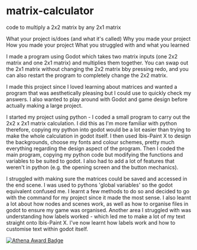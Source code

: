 # matrix-calculator
code to multiply a 2x2 matrix by any 2x1 matrix

What your project is/does (and what it's called)
Why you made your project
How you made your project
What you struggled with and what you learned

I made a program using Godot which takes two matrix inputs (one 2x2 matrix and one 2x1 matrix) and multiplies them together. You can swap out the 2x1 matrix without changing the 2x2 matrix bby pressing redo, and you can also restart the program to completely change the 2x2 matrix.

I made this project since I loved learning about matrices and wanted a program that was aesthetically pleasing but I could use to quickly check my answers. I also wanted to play around with Godot and game design before actually making a large project.

I started my project using python - I coded a small program to carry out the 2x2 x 2x1 matrix calculation. I did this as I'm more familiar with python therefore, copying my python into godot would be a lot easier than trying to make the whole calculation in godot itself. I then used Ibis-Paint X to design the backgrounds, choose my fonts and colour schemes, pretty much everything regarding the design aspect of the program. Then I coded the main program, copying my python code but modifying the functions and variables to be suited to godot. I also had to add a lot of features that weren't in python (e.g. the opening screen and the button mechanics).

I struggled with making sure the matrices could be saved and accessed in the end scene. I was used to pythons 'global variables' so the godot equivalent confused me. I learnt a few methods to do so and decided to go with the command for my project since it made the most sense. I also learnt a lot about how nodes and scenes work, as well as how to organise files in godot to ensure my game was organised. Another area I struggled with was understanding how labels worked - which led me to make a lot of my text straight onto Ibis-Paint X. I've now learnt how labels work and how to customise text within godot itself. 

[![Athena Award Badge](https://img.shields.io/endpoint?url=https%3A%2F%2Faward.athena.hackclub.com%2Fapi%2Fbadge)](https://award.athena.hackclub.com?utm_source=readme)
